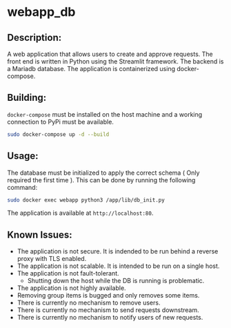 # webapp_db
## Description:
A web application that allows users to create and approve requests. The front
end is written in Python using the Streamlit framework. The backend is a 
Mariadb
database. The application is containerized using docker-compose.
## Building:
`docker-compose` must be installed on the host machine and a working connection
to PyPi must be available.
```bash
sudo docker-compose up -d --build
```
## Usage:
The database must be initialized to apply the correct schema ( Only 
required the first time ). This can be 
done by running the following command:
```bash
sudo docker exec webapp python3 /app/lib/db_init.py
```
The application is available at `http://localhost:80`. 

## Known Issues:
- The application is not secure. It is indended to be run behind a reverse proxy
  with TLS enabled.
- The application is not scalable. It is intended to be run on a single host.
- The application is not fault-tolerant.
    - Shutting down the host while the DB is running is problematic. 
- The application is not highly available.
- Removing group items is bugged and only removes some items.
- There is currently no mechanism to remove users.
- There is currently no mechanism to send requests downstream.
- There is currently no mechanism to notify users of new requests.
